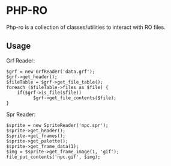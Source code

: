 # PHP-RO

Php-ro is a collection of classes/utilities to interact with RO files.

## Usage

Grf Reader:
```require('grf.php');
$grf = new GrfReader('data.grf');
$grf->get_header();
$fileTable = $grf->get_file_table();
foreach ($fileTable->files as $file) {
    if($grf->is_file($file))
          $grf->get_file_contents($file);
}
```

Spr Reader:
```require('spr.php');
$sprite = new SpriteReader('npc.spr');
$sprite->get_header();
$sprite->get_frames();
$sprite->get_palette();
$sprite->get_frame_data(1);
$img = $sprite->get_frame_image(1, 'gif');
file_put_contents('npc.gif', $img);
```